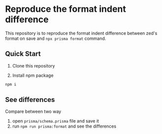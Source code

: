 # Reproduce the format indent difference

This repository is to reproduce the format indent difference between zed's format on save and `npx prisma format` command.

## Quick Start

1. Clone this repository

2. Install npm package

```bash
npm i
```

## See differences

Compare between two way

1. open `prisma/schema.prisma` file and save it
2. run `npm run prisma:format` and see the differences
